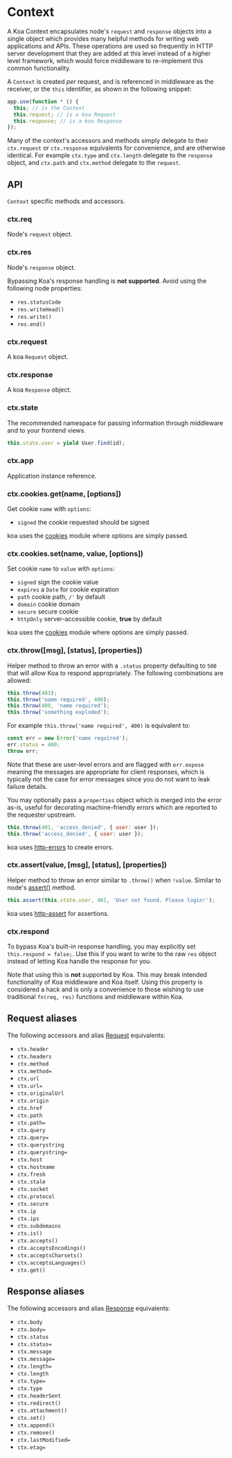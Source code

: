 # Context

  A Koa Context encapsulates node's `request` and `response` objects
  into a single object which provides many helpful methods for writing
  web applications and APIs.
  These operations are used so frequently in HTTP server development
  that they are added at this level instead of a higher level framework,
  which would force middleware to re-implement this common functionality.

  A `Context` is created _per_ request, and is referenced in middleware
  as the receiver, or the `this` identifier, as shown in the following
  snippet:

```js
app.use(function * () {
  this; // is the Context
  this.request; // is a koa Request
  this.response; // is a koa Response
});
```

  Many of the context's accessors and methods simply delegate to their `ctx.request` or `ctx.response`
  equivalents for convenience, and are otherwise identical. For example `ctx.type` and `ctx.length`
  delegate to the `response` object, and `ctx.path` and `ctx.method` delegate to the `request`.

## API

  `Context` specific methods and accessors.

### ctx.req

  Node's `request` object.

### ctx.res

  Node's `response` object.

  Bypassing Koa's response handling is __not supported__. Avoid using the following node properties:

- `res.statusCode`
- `res.writeHead()`
- `res.write()`
- `res.end()`

### ctx.request

  A koa `Request` object.

### ctx.response

  A koa `Response` object.

### ctx.state

  The recommended namespace for passing information through middleware and to your frontend views.

```js
this.state.user = yield User.find(id);
```

### ctx.app

  Application instance reference.

### ctx.cookies.get(name, [options])

  Get cookie `name` with `options`:

 - `signed` the cookie requested should be signed

koa uses the [cookies](https://github.com/jed/cookies) module where options are simply passed.

### ctx.cookies.set(name, value, [options])

  Set cookie `name` to `value` with `options`:

 - `signed` sign the cookie value
 - `expires` a `Date` for cookie expiration
 - `path` cookie path, `/'` by default
 - `domain` cookie domain
 - `secure` secure cookie
 - `httpOnly` server-accessible cookie, __true__ by default

koa uses the [cookies](https://github.com/jed/cookies) module where options are simply passed.

### ctx.throw([msg], [status], [properties])

  Helper method to throw an error with a `.status` property
  defaulting to `500` that will allow Koa to respond appropriately.
  The following combinations are allowed:

```js
this.throw(403);
this.throw('name required', 400);
this.throw(400, 'name required');
this.throw('something exploded');
```

  For example `this.throw('name required', 400)` is equivalent to:

```js
const err = new Error('name required');
err.status = 400;
throw err;
```

  Note that these are user-level errors and are flagged with
  `err.expose` meaning the messages are appropriate for
  client responses, which is typically not the case for
  error messages since you do not want to leak failure
  details.

  You may optionally pass a `properties` object which is merged into the error as-is, useful for decorating machine-friendly errors which are reported to the requester upstream.

```js
this.throw(401, 'access_denied', { user: user });
this.throw('access_denied', { user: user });
```

koa uses [http-errors](https://github.com/jshttp/http-errors) to create errors.

### ctx.assert(value, [msg], [status], [properties])

  Helper method to throw an error similar to `.throw()`
  when `!value`. Similar to node's [assert()](http://nodejs.org/api/assert.html)
  method.

```js
this.assert(this.state.user, 401, 'User not found. Please login!');
```

koa uses [http-assert](https://github.com/jshttp/http-assert) for assertions.

### ctx.respond

  To bypass Koa's built-in response handling, you may explicitly set `this.respond = false;`. Use this if you want to write to the raw `res` object instead of letting Koa handle the response for you.

  Note that using this is __not__ supported by Koa. This may break intended functionality of Koa middleware and Koa itself. Using this property is considered a hack and is only a convenience to those wishing to use traditional `fn(req, res)` functions and middleware within Koa.

## Request aliases

  The following accessors and alias [Request](request.md) equivalents:

  - `ctx.header`
  - `ctx.headers`
  - `ctx.method`
  - `ctx.method=`
  - `ctx.url`
  - `ctx.url=`
  - `ctx.originalUrl`
  - `ctx.origin`
  - `ctx.href`
  - `ctx.path`
  - `ctx.path=`
  - `ctx.query`
  - `ctx.query=`
  - `ctx.querystring`
  - `ctx.querystring=`
  - `ctx.host`
  - `ctx.hostname`
  - `ctx.fresh`
  - `ctx.stale`
  - `ctx.socket`
  - `ctx.protocol`
  - `ctx.secure`
  - `ctx.ip`
  - `ctx.ips`
  - `ctx.subdomains`
  - `ctx.is()`
  - `ctx.accepts()`
  - `ctx.acceptsEncodings()`
  - `ctx.acceptsCharsets()`
  - `ctx.acceptsLanguages()`
  - `ctx.get()`

## Response aliases

  The following accessors and alias [Response](response.md) equivalents:

  - `ctx.body`
  - `ctx.body=`
  - `ctx.status`
  - `ctx.status=`
  - `ctx.message`
  - `ctx.message=`
  - `ctx.length=`
  - `ctx.length`
  - `ctx.type=`
  - `ctx.type`
  - `ctx.headerSent`
  - `ctx.redirect()`
  - `ctx.attachment()`
  - `ctx.set()`
  - `ctx.append()`
  - `ctx.remove()`
  - `ctx.lastModified=`
  - `ctx.etag=`
